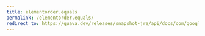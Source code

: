 ```yaml
---
title: elementorder.equals
permalink: /elementorder.equals/
redirect_to: https://guava.dev/releases/snapshot-jre/api/docs/com/google/common/graph/ElementOrder.html#equals-java.lang.Object-
---
```

